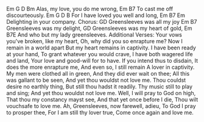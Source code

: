 Em     G         D     Bm
Alas, my love, you do me wrong,
   Em          B7
To cast me off discourteously.
    Em     G         D        B
For I have loved you well and long,
   Em      B7      Em
Delighting in your company.
Chorus:
GD
Greensleeves was all my joy
Em B7
Greensleeves was my delight, GD
Greensleeves was my heart of gold, 
Em B7E
And who but my lady greensleeves. 
Additional Verses:
Your vows you've broken, like my heart,
Oh, why did you so enrapture me?
Now I remain in a world apart
But my heart remains in captivity.
I have been ready at your hand,
To grant whatever you would crave,
I have both wagered life and land,
Your love and good-will for to have.
If you intend thus to disdain,
It does the more enrapture me,
And even so, I still remain
A lover in captivity.
My men were clothed all in green,
And they did ever wait on thee;
All this was gallant to be seen,
And yet thou wouldst not love me.
Thou couldst desire no earthly thing,
But still thou hadst it readily.
Thy music still to play and sing;
And yet thou wouldst not love me.
Well, I will pray to God on high,
That thou my constancy mayst see,
And that yet once before I die,
Thou wilt vouchsafe to love me.
Ah, Greensleeves, now farewell, adieu,
To God I pray to prosper thee,
For I am still thy lover true,
Come once again and love me.

